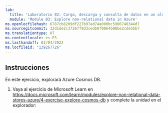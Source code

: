 ```yaml
---
lab:
  title: 'Laboratorio 02: Carga, descarga y consulta de datos en un almacén de datos no relacional'
  module: 'Module 03: Explore non-relational data in Azure'
ms.openlocfilehash: 6787cb8209df227b97ad74a000bc5906740344d7
ms.sourcegitcommit: 32d1de2c37267f8d3cedb0f0064b08be2cde5bb7
ms.translationtype: HT
ms.contentlocale: es-ES
ms.lasthandoff: 03/04/2022
ms.locfileid: "139267726"
---
```

## <a name="instructions"></a>Instrucciones

En este ejercicio, explorará Azure Cosmos DB.

1.  Vaya al ejercicio de Microsoft Learn en https://docs.microsoft.com/learn/modules/explore-non-relational-data-stores-azure/4-exercise-explore-cosmos-db y complete la unidad en el explorador: 
